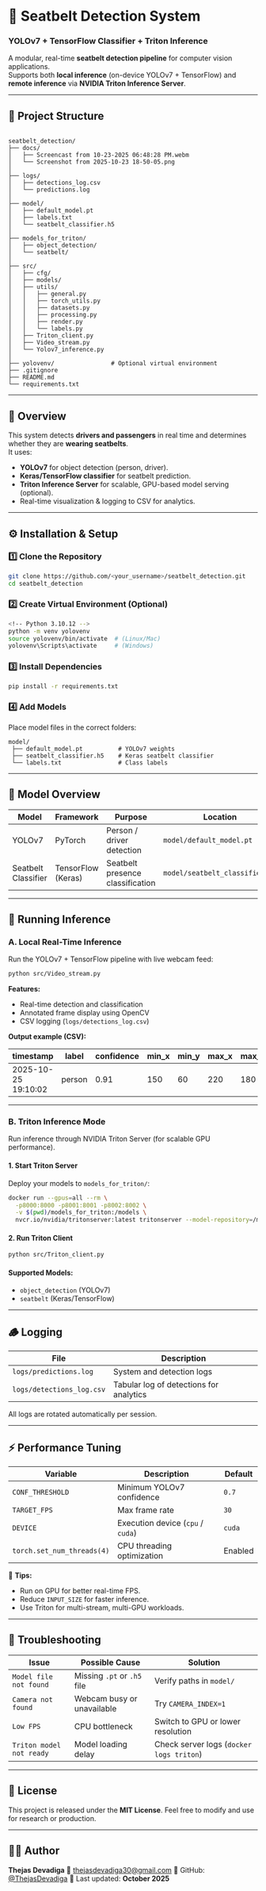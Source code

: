 # 🚗 Seatbelt Detection System  
### YOLOv7 + TensorFlow Classifier + Triton Inference

A modular, real-time **seatbelt detection pipeline** for computer vision applications.  
Supports both **local inference** (on-device YOLOv7 + TensorFlow) and **remote inference** via **NVIDIA Triton Inference Server**.

---

## 📁 Project Structure

```

seatbelt_detection/
├── docs/
│   ├── Screencast from 10-23-2025 06:48:28 PM.webm
│   └── Screenshot from 2025-10-23 18-50-05.png
│
├── logs/
│   ├── detections_log.csv
│   └── predictions.log
│
├── model/
│   ├── default_model.pt
│   ├── labels.txt
│   └── seatbelt_classifier.h5
│
├── models_for_triton/
│   ├── object_detection/
│   └── seatbelt/
│
├── src/
│   ├── cfg/
│   ├── models/
│   ├── utils/
│   │   ├── general.py
│   │   ├── torch_utils.py
│   │   ├── datasets.py
│   │   ├── processing.py
│   │   ├── render.py
│   │   └── labels.py
│   ├── Triton_client.py
│   ├── Video_stream.py
│   └── Yolov7_inference.py
│
├── yolovenv/                # Optional virtual environment
├── .gitignore
├── README.md
└── requirements.txt

````

---

## 🧠 Overview

This system detects **drivers and passengers** in real time and determines whether they are **wearing seatbelts**.  
It uses:
- **YOLOv7** for object detection (person, driver).
- **Keras/TensorFlow classifier** for seatbelt prediction.
- **Triton Inference Server** for scalable, GPU-based model serving (optional).
- Real-time visualization & logging to CSV for analytics.

---

## ⚙️ Installation & Setup

### 1️⃣ Clone the Repository
```bash
git clone https://github.com/<your_username>/seatbelt_detection.git
cd seatbelt_detection
````

### 2️⃣ Create Virtual Environment (Optional)

```bash
<!-- Python 3.10.12 -->
python -m venv yolovenv
source yolovenv/bin/activate  # (Linux/Mac)
yolovenv\Scripts\activate     # (Windows)
```

### 3️⃣ Install Dependencies

```bash
pip install -r requirements.txt
```

### 4️⃣ Add Models

Place model files in the correct folders:

```
model/
 ├── default_model.pt          # YOLOv7 weights
 ├── seatbelt_classifier.h5    # Keras seatbelt classifier
 └── labels.txt                # Class labels
```

---

## 🧩 Model Overview

| Model               | Framework          | Purpose                          | Location                       |
| ------------------- | ------------------ | -------------------------------- | ------------------------------ |
| YOLOv7              | PyTorch            | Person / driver detection        | `model/default_model.pt`       |
| Seatbelt Classifier | TensorFlow (Keras) | Seatbelt presence classification | `model/seatbelt_classifier.h5` |

---

## 🚀 Running Inference

### **A. Local Real-Time Inference**

Run the YOLOv7 + TensorFlow pipeline with live webcam feed:

```bash
python src/Video_stream.py
```

**Features:**

* Real-time detection and classification
* Annotated frame display using OpenCV
* CSV logging (`logs/detections_log.csv`)

**Output example (CSV):**

| timestamp           | label  | confidence | min_x | min_y | max_x | max_y | seatbelt_label | seatbelt_confidence |
| ------------------- | ------ | ---------- | ----- | ----- | ----- | ----- | -------------- | ------------------- |
| 2025-10-25 19:10:02 | person | 0.91       | 150   | 60    | 220   | 180   | Seatbelt Worn  | 0.94                |

---

### **B. Triton Inference Mode**

Run inference through NVIDIA Triton Server (for scalable GPU performance).

#### 1. Start Triton Server

Deploy your models to `models_for_triton/`:

```bash
docker run --gpus=all --rm \
  -p8000:8000 -p8001:8001 -p8002:8002 \
  -v $(pwd)/models_for_triton:/models \
  nvcr.io/nvidia/tritonserver:latest tritonserver --model-repository=/models
```

#### 2. Run Triton Client

```bash
python src/Triton_client.py
```

#### Supported Models:

* `object_detection` (YOLOv7)
* `seatbelt` (Keras/TensorFlow)

---

## 🪵 Logging

| File                      | Description                             |
| ------------------------- | --------------------------------------- |
| `logs/predictions.log`    | System and detection logs               |
| `logs/detections_log.csv` | Tabular log of detections for analytics |

All logs are rotated automatically per session.

---

## ⚡ Performance Tuning

| Variable                   | Description                       | Default |
| -------------------------- | --------------------------------- | ------- |
| `CONF_THRESHOLD`           | Minimum YOLOv7 confidence         | `0.7`   |
| `TARGET_FPS`               | Max frame rate                    | `30`    |
| `DEVICE`                   | Execution device (`cpu` / `cuda`) | `cuda`  |
| `torch.set_num_threads(4)` | CPU threading optimization        | Enabled |

🧩 **Tips:**

* Run on GPU for better real-time FPS.
* Reduce `INPUT_SIZE` for faster inference.
* Use Triton for multi-stream, multi-GPU workloads.

---

## 🧯 Troubleshooting

| Issue                    | Possible Cause              | Solution                                 |
| ------------------------ | --------------------------- | ---------------------------------------- |
| `Model file not found`   | Missing `.pt` or `.h5` file | Verify paths in `model/`                 |
| `Camera not found`       | Webcam busy or unavailable  | Try `CAMERA_INDEX=1`                     |
| `Low FPS`                | CPU bottleneck              | Switch to GPU or lower resolution        |
| `Triton model not ready` | Model loading delay         | Check server logs (`docker logs triton`) |

---

## 📜 License

This project is released under the **MIT License**.
Feel free to modify and use for research or production.

---

## 👨‍💻 Author

**Thejas Devadiga**
📧 [thejasdevadiga30@gmail.com](mailto:thejasdevadiga30@gmail.com)
🔗 GitHub: [@ThejasDevadiga](https://github.com/ThejasDevadiga)
📅 Last updated: **October 2025**

